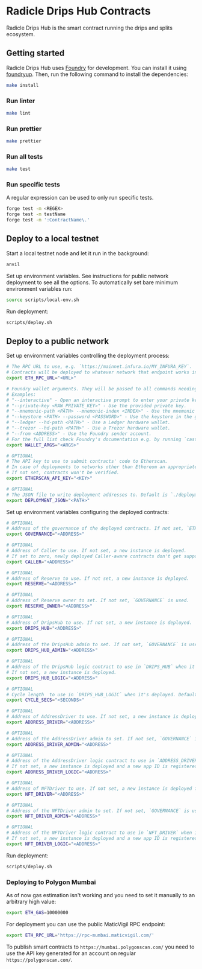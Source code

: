 # Radicle Drips Hub Contracts

Radicle Drips Hub is the smart contract running the drips and splits ecosystem.

## Getting started
Radicle Drips Hub uses [Foundry](https://github.com/foundry-rs/foundry) for development.
You can install it using [foundryup](https://github.com/foundry-rs/foundry#installation).
Then, run the following command to install the dependencies:

```bash
make install
```

### Run linter
```bash
make lint
```

### Run prettier
```bash
make prettier
```

### Run all tests
```bash
make test
```

### Run specific tests
A regular expression can be used to only run specific tests.

```bash
forge test -m <REGEX>
forge test -m testName
forge test -m ':ContractName\.'
```

## Deploy to a local testnet
Start a local testnet node and let it run in the background:

```bash
anvil
```

Set up environment variables.
See instructions for public network deployment to see all the options.
To automatically set bare minimum environment variables run:

```bash
source scripts/local-env.sh
```

Run deployment:

```bash
scripts/deploy.sh
```

## Deploy to a public network

Set up environment variables controlling the deployment process:

```bash
# The RPC URL to use, e.g. `https://mainnet.infura.io/MY_INFURA_KEY`.
# Contracts will be deployed to whatever network that endpoint works in.
export ETH_RPC_URL="<URL>"

# Foundry wallet arguments. They will be passed to all commands needing signing.
# Examples:
# "--interactive" - Open an interactive prompt to enter your private key.
# "--private-key <RAW_PRIVATE_KEY>" - Use the provided private key.
# "--mnemonic-path <PATH> --mnemonic-index <INDEX>" - Use the mnemonic file
# "--keystore <PATH> --password <PASSWORD>" - Use the keystore in the given folder or file.
# "--ledger --hd-path <PATH>" - Use a Ledger hardware wallet.
# "--trezor --hd-path <PATH>" - Use a Trezor hardware wallet.
# "--from <ADDRESS>" - Use the Foundry sender account.
# For the full list check Foundry's documentation e.g. by running `cast wallet address --help`.
export WALLET_ARGS="<ARGS>"

# OPTIONAL
# The API key to use to submit contracts' code to Etherscan.
# In case of deployments to networks other than Ethereum an appropriate equivalent service is used.
# If not set, contracts won't be verified.
export ETHERSCAN_API_KEY="<KEY>"

# OPTIONAL
# The JSON file to write deployment addresses to. Default is `./deployment_<NETWORK_NAME>.json`.
export DEPLOYMENT_JSON="<PATH>"
```

Set up environment variables configuring the deployed contracts:

```bash
# OPTIONAL
# Address of the governance of the deployed contracts. If not set, `ETH_FROM` is used.
export GOVERNANCE="<ADDRESS>"

# OPTIONAL
# Address of Caller to use. If not set, a new instance is deployed.
# If set to zero, newly deployed Caller-aware contracts don't get support for Caller.
export CALLER="<ADDRESS>"

# OPTIONAL
# Address of Reserve to use. If not set, a new instance is deployed.
export RESERVE="<ADDRESS>"

# OPTIONAL
# Address of Reserve owner to set. If not set, `GOVERNANCE` is used.
export RESERVE_OWNER="<ADDRESS>"

# OPTIONAL
# Address of DripsHub to use. If not set, a new instance is deployed.
export DRIPS_HUB="<ADDRESS>"

# OPTIONAL
# Address of the DripsHub admin to set. If not set, `GOVERNANCE` is used.
export DRIPS_HUB_ADMIN="<ADDRESS>"

# OPTIONAL
# Address of the DripsHub logic contract to use in `DRIPS_HUB` when it's deployed.
# If not set, a new instance is deployed.
export DRIPS_HUB_LOGIC="<ADDRESS>"

# OPTIONAL
# Cycle length  to use in `DRIPS_HUB_LOGIC` when it's deployed. Default is 1 week.
export CYCLE_SECS="<SECONDS>"

# OPTIONAL
# Address of AddressDriver to use. If not set, a new instance is deployed for `DRIPS_HUB`.
export ADDRESS_DRIVER="<ADDRESS>"

# OPTIONAL
# Address of the AddressDriver admin to set. If not set, `GOVERNANCE` is used.
export ADDRESS_DRIVER_ADMIN="<ADDRESS>"

# OPTIONAL
# Address of the AddressDriver logic contract to use in `ADDRESS_DRIVER` when it's deployed.
# If not set, a new instance is deployed and a new app ID is registered for `ADDRESS_DRIVER`.
export ADDRESS_DRIVER_LOGIC="<ADDRESS>"

# OPTIONAL
# Address of NFTDriver to use. If not set, a new instance is deployed for `DRIPS_HUB`.
export NFT_DRIVER="<ADDRESS>"

# OPTIONAL
# Address of the NFTDriver admin to set. If not set, `GOVERNANCE` is used.
export NFT_DRIVER_ADMIN="<ADDRESS>"

# OPTIONAL
# Address of the NFTDriver logic contract to use in `NFT_DRIVER` when it's deployed.
# If not set, a new instance is deployed and a new app ID is registered for `NFT_DRIVER`.
export NFT_DRIVER_LOGIC="<ADDRESS>"
```

Run deployment:

```bash
scripts/deploy.sh
```

### Deploying to Polygon Mumbai

As of now gas estimation isn't working and you need to set it manually to an arbitrary high value:

```bash
export ETH_GAS=10000000
```

For deployment you can use the public MaticVigil RPC endpoint:

```bash
export ETH_RPC_URL='https://rpc-mumbai.maticvigil.com/'
```

To publish smart contracts to `https://mumbai.polygonscan.com/` you need to
use the API key generated for an account on regular `https://polygonscan.com/`.
